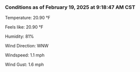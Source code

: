 ### Conditions as of February 19, 2025 at 9:18:47 AM CST 

Temperature: 20.90 &deg;F

Feels like: 20.90 &deg;F

Humidity: 81%

Wind Direction: WNW

Windspeed: 1.1 mph

Wind Gust: 1.6 mph

